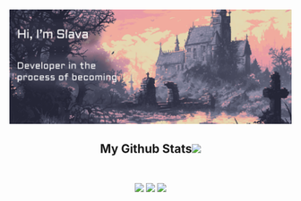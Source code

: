 <html lang="en">  
<head>  
    <meta charset="UTF-8">  
    <meta name="viewport" content="width=device-width, initial-scale=1.0">
<!--     <link rel="stylesheet" href="./assets/styles.css">   -->
</head>  
<body>

![](./assets/004.webp)

<h2 align="center">
	My Github Stats<img src="https://media.giphy.com/media/VgCDAzcKvsR6OM0uWg/giphy.gif" width="50">
</h2>
<br/>
<div align="center">
	
![](http://github-profile-summary-cards.vercel.app/api/cards/profile-details?username=SlavaKuntsov&theme=dracula)
![](http://github-profile-summary-cards.vercel.app/api/cards/stats?username=SlavaKuntsov&theme=dracula)
![](http://github-profile-summary-cards.vercel.app/api/cards/most-commit-language?username=SlavaKuntsov&theme=dracula)

</div>  
</body>  
</html>

<!--
[![Ashutosh's github activity graph](https://github-readme-activity-graph.vercel.app/graph?username=SlavaKuntsov&theme=dracula&days=60)](https://github.com/ashutosh00710/github-readme-activity-graph)
<img src="https://github-readme-stats.vercel.app/api/top-langs/?username=SlavaKuntsov&theme=dracula&layout=compact">
<img src="https://github-readme-stats.vercel.app/api?username=SlavaKuntsov&show_icons=true&theme=dracula&hide=contribs">
-->
